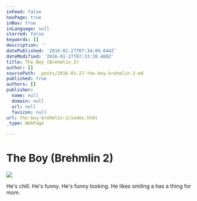 ```yaml
---
inFeed: false
hasPage: true
inNav: true
inLanguage: null
starred: false
keywords: []
description: ''
datePublished: '2016-01-27T07:34:09.644Z'
dateModified: '2016-01-27T07:33:38.488Z'
title: The Boy (Brehmlin 2)
author: []
sourcePath: _posts/2016-01-27-the-boy-brehmlin-2.md
published: true
authors: []
publisher:
  name: null
  domain: null
  url: null
  favicon: null
url: the-boy-brehmlin-2/index.html
_type: WebPage

---
```

# The Boy (Brehmlin 2)
![](https://the-grid-user-content.s3-us-west-2.amazonaws.com/e5a4ef7c-f0d1-4fa6-80f0-73cddcb80fcb.jpg)

He's chill. He's funny. He's funny looking. He likes smiling a has a thing for mom.